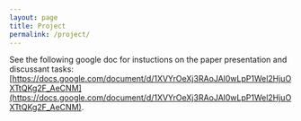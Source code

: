 ```yaml
---
layout: page
title: Project
permalink: /project/
---
```


See the following google doc for instuctions on the paper presentation and discussant tasks: [https://docs.google.com/document/d/1XVYrOeXj3RAoJAl0wLpP1Wel2HjuOXTtQKg2F_AeCNM](https://docs.google.com/document/d/1XVYrOeXj3RAoJAl0wLpP1Wel2HjuOXTtQKg2F_AeCNM). 